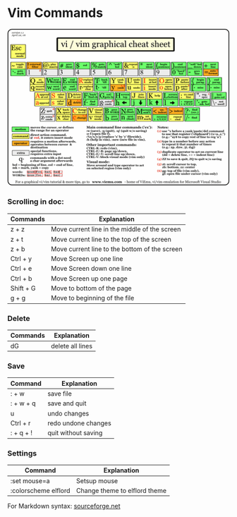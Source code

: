 # Vim Commands
![VimOverview](https://github.com/derMacon/CheatSheets/blob/master/vi-vim-cheat-sheet.gif)
### Scrolling in doc: 
Commands | Explanation
-------- | -------
z + z | Move current line in the middle of the screen
z + t | Move current line to the top of the screen 
z + b | Move current line to the bottom of the screen 
Ctrl + y | Move Screen up one line 
Ctrl + e | Move Screen down one line 
Ctrl + b | Move Screen up one page
Shift + G | Move to bottom of the page
g + g | Move to beginning of the file

### Delete
Commands | Explanation
---------| ----------
dG | delete all lines

### Save
Command | Explanation
-------- | -------
: + w | save file 
: + w + q | save and quit 
u | undo changes
Ctrl + r | redo undone changes
: + q + ! | quit without saving

### Settings
Command | Explanation
-------- | -------
:set mouse=a | Setsup mouse 
:colorscheme elflord | Change theme to elflord theme

For Markdown syntax: [sourceforge.net](https://sourceforge.net/p/tabulator/wiki/markdown_syntax/#md_ex_tables)
